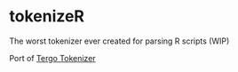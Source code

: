 # tokenizeR

The worst tokenizer ever created for parsing R scripts (WIP)

Port of [Tergo Tokenizer](https://github.com/kpagacz/tergo/blob/main/aqua/src/tokenizer.rs)